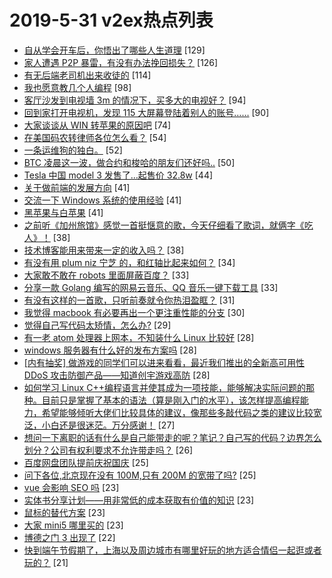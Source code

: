 # 2019-5-31 v2ex热点列表

+ [自从学会开车后，你悟出了哪些人生道理](https://www.v2ex.com/t/569364#reply129) [129]
+ [家人遭遇 P2P 暴雷，有没有办法挽回损失？](https://www.v2ex.com/t/569329#reply126) [126]
+ [有无后端老司机出来收徒的](https://www.v2ex.com/t/569357#reply114) [114]
+ [我也愿意教几个人编程](https://www.v2ex.com/t/569503#reply98) [98]
+ [客厅沙发到电视墙 3m 的情况下，买多大的电视好？](https://www.v2ex.com/t/569428#reply94) [94]
+ [回到家打开电视机，发现 115 大屏幕登陆着别人的账号……](https://www.v2ex.com/t/569321#reply90) [90]
+ [大家谈谈从 WIN 转苹果的原因吧](https://www.v2ex.com/t/569379#reply74) [74]
+ [在美国码农转律师各位怎么看？](https://www.v2ex.com/t/569405#reply54) [54]
+ [一条运维狗的独白。](https://www.v2ex.com/t/569508#reply52) [52]
+ [BTC 凌晨这一波，做合约和梭哈的朋友们还好吗..](https://www.v2ex.com/t/569314#reply50) [50]
+ [Tesla 中国 model 3 发售了…起售价 32.8w](https://www.v2ex.com/t/569327#reply44) [44]
+ [关于做前端的发展方向](https://www.v2ex.com/t/569489#reply41) [41]
+ [交流一下 Windows 系统的使用经验](https://www.v2ex.com/t/569525#reply41) [41]
+ [黑苹果与白苹果](https://www.v2ex.com/t/569325#reply41) [41]
+ [之前听《加州旅馆》感觉一首挺惬意的歌，今天仔细看了歌词，就俩字《吃人》！](https://www.v2ex.com/t/569476#reply38) [38]
+ [技术博客能用来带来一定的收入吗？](https://www.v2ex.com/t/569515#reply38) [38]
+ [有没有用 plum niz 宁芝 的，和红轴比起来如何？](https://www.v2ex.com/t/569398#reply34) [34]
+ [大家敢不敢在 robots 里面屏蔽百度？](https://www.v2ex.com/t/569347#reply33) [33]
+ [分享一款 Golang 编写的网易云音乐、QQ 音乐一键下载工具](https://www.v2ex.com/t/569478#reply33) [33]
+ [有没有这样的一首歌，只听前奏就令你热泪盈眶？](https://www.v2ex.com/t/569594#reply31) [31]
+ [我觉得 macbook 有必要再出一个更注重性能的分支](https://www.v2ex.com/t/569349#reply30) [30]
+ [觉得自己写代码太矫情，怎么办?](https://www.v2ex.com/t/569410#reply29) [29]
+ [有一老 atom 处理器上网本，不知装什么 Linux 比较好](https://www.v2ex.com/t/569355#reply28) [28]
+ [windows 服务器有什么好的发布方案吗](https://www.v2ex.com/t/569377#reply28) [28]
+ [[内有抽奖] 做游戏的同学们可以进来看看，最近我们推出的全新高可用性 DDoS 攻击防御产品——知道创宇游戏高防](https://www.v2ex.com/t/569555#reply28) [28]
+ [如何学习 Linux C++编程语言并使其成为一项技能，能够解决实际问题的那种。目前只是掌握了基本的语法（算是刚入门的水平），该怎样提高编程能力，希望能够倾听大佬们比较具体的建议，像那些多敲代码之类的建议比较宽泛，小白还是很迷茫。万分感谢！](https://www.v2ex.com/t/569383#reply27) [27]
+ [想问一下离职的话有什么是自己能带走的呢？笔记？自己写的代码？边界怎么划分？公司有权利要求不允许带走吗？](https://www.v2ex.com/t/569333#reply26) [26]
+ [百度网盘团队提前庆祝国庆](https://www.v2ex.com/t/569351#reply25) [25]
+ [问下各位,北京现在没有 100M,只有 200M 的宽带了吗?](https://www.v2ex.com/t/569460#reply25) [25]
+ [vue 会影响 SEO 吗](https://www.v2ex.com/t/569461#reply23) [23]
+ [实体书分享计划——用非常低的成本获取有价值的知识](https://www.v2ex.com/t/569474#reply23) [23]
+ [鼠标的替代方案](https://www.v2ex.com/t/569518#reply23) [23]
+ [大家 mini5 哪里买的](https://www.v2ex.com/t/569319#reply23) [23]
+ [博德之门 3 出现了](https://www.v2ex.com/t/569313#reply22) [22]
+ [快到端午节假期了，上海以及周边城市有哪里好玩的地方适合情侣一起逛或者玩的？](https://www.v2ex.com/t/569345#reply21) [21]
